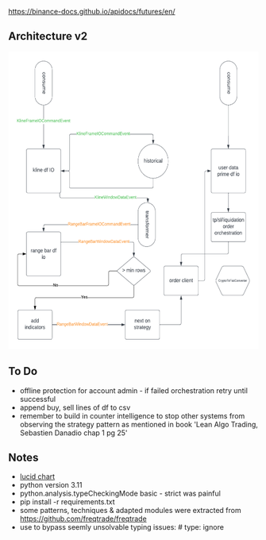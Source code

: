 https://binance-docs.github.io/apidocs/futures/en/

## Architecture v2

<img src="./docs/rig-architecture-v2.0.1.png"
     alt="rig architecture v2"
     style="height: 600px" />

## To Do
* offline protection for account admin - if failed orchestration retry until successful
* append buy, sell lines of df to csv 
* remember to build in counter intelligence to stop other systems from observing the strategy pattern as mentioned in book 'Lean Algo Trading, Sebastien Danadio chap 1 pg 25'

## Notes
* [lucid chart](https://lucid.app/lucidchart/73458ddb-e0f2-4dde-9e6e-c1772800c46e/edit?viewport_loc=28%2C-860%2C1707%2C811%2C0_0&invitationId=inv_4758b35a-2015-4977-bb89-6a140faee88e)
* python version 3.11
* python.analysis.typeCheckingMode basic - strict was painful
* pip install -r requirements.txt
* some patterns, techniques & adapted modules were extracted from https://github.com/freqtrade/freqtrade
* use to bypass seemly unsolvable typing issues: # type: ignore

